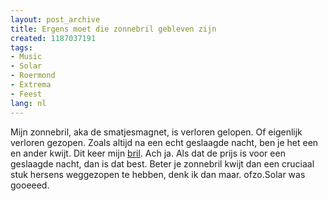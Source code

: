 ```yaml
---
layout: post_archive
title: Ergens moet die zonnebril gebleven zijn
created: 1187037191
tags:
- Music
- Solar
- Roermond
- Extrema
- Feest
lang: nl
---
```

Mijn zonnebril, aka de smatjesmagnet, is verloren gelopen. Of eigenlijk verloren gezopen. Zoals altijd na een echt geslaagde nacht, ben je het een en ander kwijt. Dit keer mijn [bril](http://www.flickr.com/photos/rudydekok/1102523147/in/photostream/). Ach ja. Als dat de prijs is voor een geslaagde nacht, dan is dat best. Beter je zonnebril kwijt dan een cruciaal stuk hersens weggezopen te hebben, denk ik dan maar. ofzo.Solar was gooeeed. 
